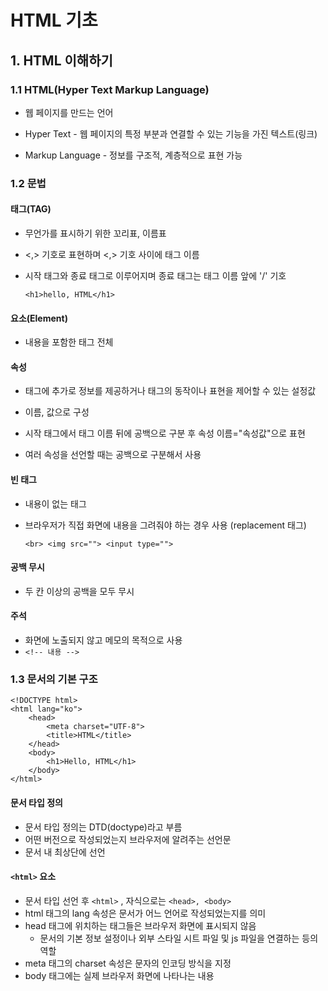 # HTML 기초

## 1. HTML 이해하기

### 1.1 HTML(Hyper Text Markup Language)

* 웹 페이지를 만드는 언어

* Hyper Text - 웹 페이지의 특정 부분과 연결할 수 있는 기능을 가진 텍스트(링크)

* Markup Language - 정보를 구조적, 계층적으로 표현 가능



### 1.2 문법

#### 태그(TAG)

* 무언가를 표시하기 위한 꼬리표, 이름표 

* <,> 기호로 표현하며 <,> 기호 사이에 태그 이름

* 시작 태그와 종료 태그로 이루어지며 종료 태그는 태그 이름 앞에 '/' 기호

  `<h1>hello, HTML</h1>`

  

#### 요소(Element)

* 내용을 포함한 태그 전체



#### 속성

* 태그에 추가로 정보를 제공하거나 태그의 동작이나 표현을 제어할 수 있는 설정값

* 이름, 값으로 구성

* 시작 태그에서 태그 이름 뒤에 공백으로 구분 후 속성 이름="속성값"으로 표현

* 여러 속성을 선언할 때는 공백으로 구분해서 사용



#### 빈 태그

* 내용이 없는 태그

* 브라우저가 직접 화면에 내용을 그려줘야 하는 경우 사용 (replacement 태그)

  `<br> <img src=""> <input type="">`



#### 공백 무시

* 두 칸 이상의 공백을 모두 무시



#### 주석

* 화면에 노출되지 않고 메모의 목적으로 사용
* `<!-- 내용 -->`



### 1.3 문서의 기본 구조

```markup
<!DOCTYPE html>
<html lang="ko">
    <head>
        <meta charset="UTF-8">
        <title>HTML</title>
    </head>
    <body>
        <h1>Hello, HTML</h1>
    </body>
</html>
```

#### 문서 타입 정의

* 문서 타입 정의는 DTD(doctype)라고 부름
* 어떤 버전으로 작성되었는지 브라우저에 알려주는 선언문
* 문서 내 최상단에 선언



#### `<html>` 요소

* 문서 타입 선언 후 `<html>` , 자식으로는 `<head>, <body>`
* html 태그의 lang 속성은 문서가 어느 언어로 작성되었는지를 의미
* head 태그에 위치하는 태그들은 브라우저 화면에 표시되지 않음
  * 문서의 기본 정보 설정이나 외부 스타일 시트 파일 및 js 파일을 연결하는 등의 역할
* meta 태그의 charset 속성은 문자의 인코딩 방식을 지정
* body 태그에는 실제 브라우저 화면에 나타나는 내용
